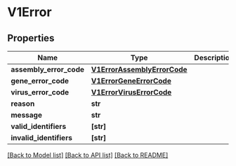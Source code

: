 # V1Error


## Properties
Name | Type | Description | Notes
------------ | ------------- | ------------- | -------------
**assembly_error_code** | [**V1ErrorAssemblyErrorCode**](V1ErrorAssemblyErrorCode.md) |  | [optional] 
**gene_error_code** | [**V1ErrorGeneErrorCode**](V1ErrorGeneErrorCode.md) |  | [optional] 
**virus_error_code** | [**V1ErrorVirusErrorCode**](V1ErrorVirusErrorCode.md) |  | [optional] 
**reason** | **str** |  | [optional] 
**message** | **str** |  | [optional] 
**valid_identifiers** | **[str]** |  | [optional] 
**invalid_identifiers** | **[str]** |  | [optional] 

[[Back to Model list]](../README.md#documentation-for-models) [[Back to API list]](../README.md#documentation-for-api-endpoints) [[Back to README]](../README.md)


